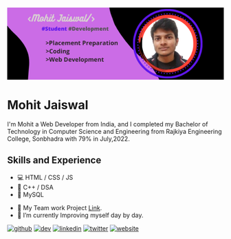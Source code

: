 ![Student ](https://github.com/mohit421/mohitjais/blob/main/Mohit_banner.png?raw=true)

# Mohit Jaiswal

I'm Mohit a Web Developer from India, and I completed  my Bachelor of Technology in Computer Science and Engineering from Rajkiya Engineering College, Sonbhadra with 79% in July,2022.

## Skills and Experience
* 💻 HTML / CSS / JS
* 🧠 C++ / DSA
* 🏪 MySQL


- 🔭 My Team work Project [Link](http://alumnite-recs.herokuapp.com/).
- 🌱 I’m currently Improving myself day by day.


[<img src='https://cdn.jsdelivr.net/npm/simple-icons@3.0.1/icons/github.svg' alt='github' height='40'>](https://github.com/mohit421)  [<img src='https://cdn.jsdelivr.net/npm/simple-icons@3.0.1/icons/dev-dot-to.svg' alt='dev' height='40'>](https://dev.to/mohit421)  [<img src='https://cdn.jsdelivr.net/npm/simple-icons@3.0.1/icons/linkedin.svg' alt='linkedin' height='40'>](https://www.linkedin.com/in/mohit-jaiswal-a74725175/)  [<img src='https://cdn.jsdelivr.net/npm/simple-icons@3.0.1/icons/twitter.svg' alt='twitter' height='40'>](https://twitter.com/mohitjais312)  [<img src='https://cdn.jsdelivr.net/npm/simple-icons@3.0.1/icons/icloud.svg' alt='website' height='40'>](https://mohit421.github.io/web_dev_coursera/module_2_assignment/module_5_assignment/index.html)  

